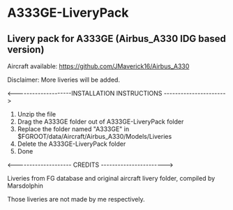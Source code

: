 # A333GE-LiveryPack
Livery pack for A333GE (Airbus_A330 IDG based version)
-------------------------------------------------------------------------------------------------------------------------------
Aircraft available: https://github.com/JMaverick16/Airbus_A330

Disclaimer: More liveries will be added.

<--------------------INSTALLATION INSTRUCTIONS ---------------------->
1. Unzip the file
2. Drag the A333GE folder out of A333GE-LiveryPack folder
3. Replace the folder named "A333GE" in $FGROOT/data/Aircraft/Airbus_A330/Models/Liveries
5. Delete the A333GE-LiveryPack folder
6. Done

<-------------------- CREDITS ----------------------->

Liveries from FG database and original aircraft livery folder, compiled by Marsdolphin

Those liveries are not made by me respectively.

